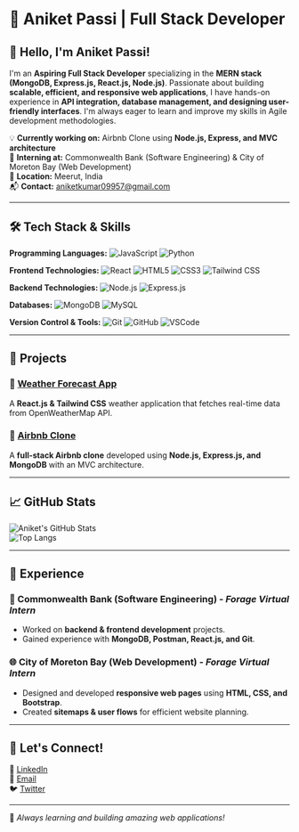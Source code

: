 # 🚀 Aniket Passi | Full Stack Developer

## 👋 Hello, I'm Aniket Passi!

I'm an **Aspiring Full Stack Developer** specializing in the **MERN stack (MongoDB, Express.js, React.js, Node.js)**. Passionate about building **scalable, efficient, and responsive web applications**, I have hands-on experience in **API integration, database management, and designing user-friendly interfaces**. I'm always eager to learn and improve my skills in Agile development methodologies.

💡 **Currently working on:** Airbnb Clone using **Node.js, Express, and MVC architecture**  
🎯 **Interning at:** Commonwealth Bank (Software Engineering) & City of Moreton Bay (Web Development)  
📍 **Location:** Meerut, India  
📬 **Contact:** aniketkumar09957@gmail.com

---

## 🛠️ Tech Stack & Skills

**Programming Languages:** ![JavaScript](https://img.shields.io/badge/JavaScript-F7DF1E?style=flat&logo=javascript&logoColor=black) ![Python](https://img.shields.io/badge/Python-3776AB?style=flat&logo=python&logoColor=white)

**Frontend Technologies:** ![React](https://img.shields.io/badge/React-61DAFB?style=flat&logo=react&logoColor=black) ![HTML5](https://img.shields.io/badge/HTML5-E34F26?style=flat&logo=html5&logoColor=white) ![CSS3](https://img.shields.io/badge/CSS3-1572B6?style=flat&logo=css3&logoColor=white) ![Tailwind CSS](https://img.shields.io/badge/TailwindCSS-06B6D4?style=flat&logo=tailwindcss&logoColor=white)

**Backend Technologies:** ![Node.js](https://img.shields.io/badge/Node.js-339933?style=flat&logo=node.js&logoColor=white) ![Express.js](https://img.shields.io/badge/Express.js-000000?style=flat&logo=express&logoColor=white)

**Databases:** ![MongoDB](https://img.shields.io/badge/MongoDB-4EA94B?style=flat&logo=mongodb&logoColor=white) ![MySQL](https://img.shields.io/badge/MySQL-4479A1?style=flat&logo=mysql&logoColor=white)

**Version Control & Tools:** ![Git](https://img.shields.io/badge/Git-F05032?style=flat&logo=git&logoColor=white) ![GitHub](https://img.shields.io/badge/GitHub-181717?style=flat&logo=github&logoColor=white) ![VSCode](https://img.shields.io/badge/VS%20Code-007ACC?style=flat&logo=visual-studio-code&logoColor=white)

---

## 🚀 Projects

### 📌 [Weather Forecast App](https://github.com/Aniketkumar005/Weather-React-App)
A **React.js & Tailwind CSS** weather application that fetches real-time data from OpenWeatherMap API.

### 📌 [Airbnb Clone](https://github.com/Aniketkumar005/Airbnb-project)
A **full-stack Airbnb clone** developed using **Node.js, Express.js, and MongoDB** with an MVC architecture.

---

## 📈 GitHub Stats

![Aniket's GitHub Stats](https://github-readme-stats.vercel.app/api?username=Aniketkumar005&show_icons=true&theme=tokyonight)  
![Top Langs](https://github-readme-stats.vercel.app/api/top-langs/?username=Aniketkumar005&layout=compact&theme=tokyonight)

---

## 💼 Experience

### 🏦 Commonwealth Bank (Software Engineering) - *Forage Virtual Intern*
- Worked on **backend & frontend development** projects.
- Gained experience with **MongoDB, Postman, React.js, and Git**.

### 🌐 City of Moreton Bay (Web Development) - *Forage Virtual Intern*
- Designed and developed **responsive web pages** using **HTML, CSS, and Bootstrap**.
- Created **sitemaps & user flows** for efficient website planning.

---

## 🌱 Let's Connect!

💼 [LinkedIn](https://www.linkedin.com/in/aniket-passi-2b9a232b6/)  
📧 [Email](mailto:aniketkumar09957@gmail.com)  
🐦 [Twitter](https://twitter.com/your-twitter)  

---

🚀 _Always learning and building amazing web applications!_
